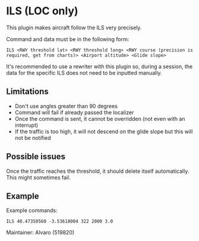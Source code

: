# ILS (LOC only)
This plugin makes aircraft follow the ILS very precisely.

Command and data must be in the following form:
```
ILS <RWY threshold lat> <RWY threshold long> <RWY course (precision is required, get from charts)> <Airport altitude> <Glide slope>
```

It's recommended to use a rewriter with this plugin so, during a session, the data for the specific ILS does not need to be inputted manually.

## Limitations
- Don't use angles greater than 90 degrees
- Command will fail if already passed the localizer
- Once the command is sent, it cannot be overridden (not even with an interrupt)
- If the traffic is too high, it will not descend on the glide slope but this will not be notified

## Possible issues
Once the traffic reaches the threshold, it should delete itself automatically. This might sometimes fail.

## Example

Example commands:
```
ILS 40.47350560 -3.53618004 322 2000 3.0
```

Maintainer: Alvaro (519820)

